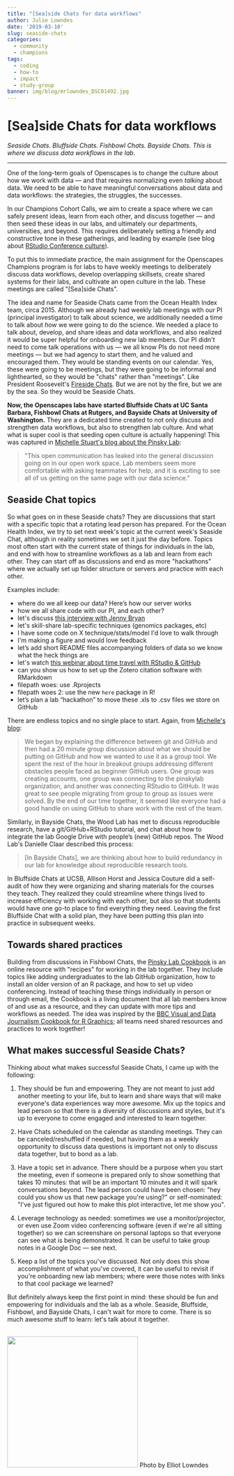 ```yaml
---
title: "[Sea]side Chats for data workflows" 
author: Julie Lowndes
date: '2019-03-10'
slug: seaside-chats
categories:
  - community
  - champions
tags:
  - coding
  - how-to
  - impact
  - study-group
banner: img/blog/mrlowndes_DSC01492.jpg
---
```


# [Sea]side Chats for data workflows   

*Seaside Chats. Bluffside Chats. Fishbowl Chats. Bayside Chats. This is where we discuss data workflows in the lab.* 

----

One of the long-term goals of Openscapes is to change the culture about how we work with data — and that requires normalizing even *talking* about data. We need to be able to have meaningful conversations about data and data workflows: the strategies, the struggles, the successes.

In our Champions Cohort Calls, we aim to create a space where we can safely present ideas, learn from each other, and discuss together — and then seed these ideas in our labs, and ultimately our departments, universities, and beyond. This requires deliberately setting a friendly and constructive tone in these gatherings, and leading by example (see blog about [RStudio Conference culture](https://www.openscapes.org/blog/2019/02/19/rstudioconf/)).

To put this to immediate practice, the main assignment for the Openscapes Champions program is for labs to have weekly meetings to deliberately discuss data workflows, develop overlapping skillsets, create shared systems for their labs, and cultivate an open culture in the lab. These meetings are called "[Sea]side Chats".

The idea and name for Seaside Chats came from the Ocean Health Index team, circa 2015. Although we already had weekly lab meetings with our PI (principal investigator) to talk about science, we additionally needed a time to talk about *how* we were going to do the science. We needed a place to talk about, develop, and share ideas and data workflows, and also realized it would be super helpful for onboarding new lab members. Our PI didn't need to come talk operations with us — we all know PIs do not need more meetings — but we had agency to start them, and he valued and encouraged them. They would be standing events on our calendar. Yes, these were going to be meetings, but they were going to be informal and lighthearted, so they would be "chats" rather than "meetings". Like President Roosevelt's [Fireside Chats](https://en.wikipedia.org/wiki/Fireside_chats). But we are not by the fire, but we are by the sea. So they would be Seaside Chats.

**Now, the Openscapes labs have started Bluffside Chats at UC Santa Barbara, Fishbowl Chats at Rutgers, and Bayside Chats at University of Washington.** They are a dedicated time created to not only discuss and strengthen data workflows, but also to strengthen lab culture. And what what is super cool is that seeding open culture is actually happening! This was captured in [Michelle Stuart's blog about the Pinsky Lab](http://pinsky.marine.rutgers.edu/fishbowl-chat-1/): 

> "This open communication has leaked into the general discussion going on in our open work space. Lab members seem more comfortable with asking  teammates for help, and it is exciting to see all of us getting on the same page with our data science."

## Seaside Chat topics

So what goes on in these Seaside chats? They are discussions that start with a specific topic that a rotating lead person has prepared. For the Ocean Health Index, we try to set next week's topic at the current week's Seaside Chat, although in reality sometimes we set it just the day before. Topics most often start with the current state of things for individuals in the lab, and end with how to streamline workflows as a lab and learn from each other. They can start off as discussions and end as more "hackathons" where we actually set up folder structure or servers and practice with each other. 

Examples include: 

- where do we all keep our data? Here’s how our server works
- how we all share code with our PI, and each other?
- let's discuss [this interview with Jenny Bryan](https://ropensci.org/blog/2017/12/08/rprofile-jenny-bryan/)
- let's skill-share lab-specific techniques (genomics packages, etc)
- I have some code on X technique/stats/model I'd love to walk through
- I'm making a figure and would love feedback
- let’s add short README files accompanying folders of data so we know what the heck things are
- let's watch [this webinar about time travel with RStudio & GitHub](https://www.rstudio.com/resources/webinars/collaboration-and-time-travel-version-control-with-git-github-and-rstudio/)
- can you show us how to set up the Zotero citation software with RMarkdown
- filepath woes: use .Rprojects 
- filepath woes 2: use the new `here` package in R!
- let’s plan a lab “hackathon” to move these .xls to .csv files we store on GitHub

There are endless topics and no single place to start. Again, from [Michelle's blog](http://pinsky.marine.rutgers.edu/fishbowl-chat-1/):

> We began by explaining the difference between git and GitHub and then had a 20 minute group discussion about what we should be putting on GitHub and how we wanted to use it as a group tool.
We spent the rest of the hour in breakout groups addressing different obstacles people faced as beginner GitHub users. One group was creating accounts, one group was connecting to the pinskylab organization, and another was connecting RStudio to GitHub.
It was great to see people migrating from group to group as issues were solved. By the end of our time together, it seemed like everyone had a good handle on using GitHub to share work with the rest of the team.

Similarly, in Bayside Chats, the Wood Lab has met to discuss reproducible research, have a git/GitHub+RStudio tutorial, and chat about how to integrate the lab Google Drive with people’s (new) GitHub repos. The Wood Lab's Danielle Claar described this process:

> [In Bayside Chats], we are thinking about how to build redundancy in our lab for knowledge about reproducible research tools.

In Bluffside Chats at UCSB, Allison Horst and Jessica Couture did a self-audit of how they were organizing and sharing materials for the courses they teach. They realized they could streamline where things lived to increase efficiency with working with each other, but also so that students would have one go-to place to find everything they need. Leaving the first Bluffside Chat with a solid plan, they have been putting this plan into practice in subsequent weeks. 

## Towards shared practices

Building from discussions in Fishbowl Chats, the [Pinsky Lab Cookbook](https://github.com/pinskylab/pinskylab_methods/blob/master/cookbook.md#pinsky-lab-cookbook) is an online resource with "recipes" for working in the lab together. They include topics like adding undergraduates to the lab GitHub organization, how to install an older version of an R package, and how to set up video conferencing. Instead of teaching these things individually in person or through email, the Cookbook is a living document that all lab members know of and use as a resource, and they can update with more tips and workflows as needed. The idea was inspired by the [BBC Visual and Data Journalism Cookbook for R Graphics](https://bbc.github.io/rcookbook/); all teams need shared resources and practices to work together!


## What makes successful Seaside Chats?

Thinking about what makes successful Seaside Chats, I came up with the following:

1) They should be fun and empowering. They are not meant to just add another meeting to your life, but to learn and share ways that will make everyone's data experiences way more awesome. Mix up the topics and lead person so that there is a diversity of discussions and styles, but it's up to everyone to come engaged and interested to learn together.

2) Have Chats scheduled on the calendar as standing meetings. They can be canceled/reshuffled if needed, but having them as a weekly opportunity to discuss data questions is important not only to discuss data together, but to bond as a lab.

3) Have a topic set in advance. There should be a purpose when you start the meeting, even if someone is prepared only to show something that takes 10 minutes: that will be an important 10 minutes and it will spark conversations beyond. The lead person could have been chosen: "hey could you show us that new package you're using?" or self-nominated: "I've just figured out how to make this plot interactive, let me show you". 

4) Leverage technology as needed: sometimes we use a monitor/projector, or even use Zoom video conferencing software (even if we're all sitting together) so we can screenshare on personal laptops so that everyone can see what is being demonstrated. It can be useful to take group notes in a Google Doc — see next.

5) Keep a list of the topics you've discussed. Not only does this show accomplishment of what you've covered, it can be useful to revisit if you're onboarding new lab members; where were those notes with links to that cool package we learned?

But definitely always keep the first point in mind: these should be fun and empowering for individuals and the lab as a whole. Seaside, Bluffside, Fishbowl, and Bayside Chats, I can't wait for more to come. There is so much awesome stuff to learn: let's talk about it together.

<br>

<img src="/img/blog/mrlowndes_DSC01492.jpg" width="300px">  
Photo by Elliot Lowndes

<!---
Danielle: 
We’ve had one lab meeting (Intro to Reproducible Research), and two Bayside Chats (first was a git/github+RStudio tutorial, second was chatting about several things, including integrating the lab Google Drive with people’s (new) GitHub repos). They’ve gone really well so far. One thing I’ve been thinking about is the need to have set topics (+ time for discussion about whatever) for at least the next couple of months to build momentum and get people consistently engaged in the process. Basically, I think if I just hold a chat/AMA each week, we’ll probably lose momentum. With your chats, how often did you have set topics, and how often did you ‘just’ gather together? Did this change over time at all?

The other thing I’ve been thinking about is how to build redundancy in our lab for knowledge about reproducible research tools. Right now I’m the person with the most experience, and everyone else is excited to learn (but many are just starting out and it can seem a bit overwhelming at first!).
--->